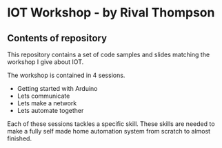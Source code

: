 # IOT Workshop - by Rival Thompson #

## Contents of repository ##

This repository contains a set of code samples and slides matching the workshop I give about IOT.

The workshop is contained in 4 sessions.

- Getting started with Arduino
- Lets communicate
- Lets make a network
- Lets automate together

Each of these sessions tackles a specific skill. These skills are needed to make a fully self made home automation system from scratch to almost finished.
